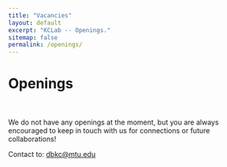 ```yaml
---
title: "Vacancies"
layout: default
excerpt: "KCLab -- Openings."
sitemap: false
permalink: /openings/
---
```

<h1>Openings</h1>


<br><br>
We do not have any openings at the moment, but you are always encouraged to keep in touch with us for connections or future collaborations!

Contact to: dbkc@mtu.edu
<br><br>
